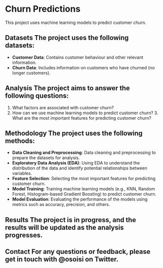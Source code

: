 # Churn Predictions 
This project uses machine learning models to predict customer churn. 

## Datasets The project uses the following datasets: 
- **Customer Data**: Contains customer behaviour and other relevant information. 
- **Churn Data**: Includes information on customers who have churned (no longer customers). 

## Analysis The project aims to answer the following questions: 
1. What factors are associated with customer churn? 
2. How can we use machine learning models to predict customer churn? 3. What are the most important features for predicting customer churn? 

## Methodology The project uses the following methods: 
- **Data Cleaning and Preprocessing**: Data cleaning and preprocessing to prepare the datasets for analysis. 
- **Exploratory Data Analysis (EDA)**: Using EDA to understand the distribution of the data and identify potential relationships between variables. 
- **Feature Selection**: Selecting the most important features for predicting customer churn. 
- **Model Training**: Training machine learning models (e.g., KNN, Random Forest, Histogram-based Gradient Boosting) to predict customer churn. 
- **Model Evaluation**: Evaluating the performance of the models using metrics such as accuracy, precision, and others. 

## Results The project is in progress, and the results will be updated as the analysis progresses. 

## Contact For any questions or feedback, please get in touch with @osoisi on Twitter.
